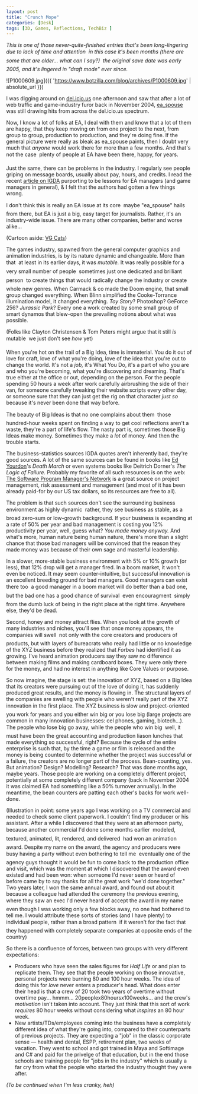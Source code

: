 ```yaml
---
layout: post
title: "Crunch Mope"
categories: [Desk]
tags: [3D, Games, Reflections, TechBiz ]
---
```

<i>This is one of those never-quite-finished entries that's been long-lingering due to lack of time and attention &#151; in this case it's been months (there are some that are older... what can I say?) &#151; the original save date was early 2005, and it's lingered in "draft mode" ever since.</i>



![P1000609.jpg]({{ 'https://www.botzilla.com/blog/archives/P1000609.jpg' | absolute_url }})


I was digging around on <a href="http://del.icio.us/bjorke/">del.icio.us</a> one afternoon and saw that after a lot of web traffic and game-industry furor back in November 2004, <a href="http://www.livejournal.com/users/ea_spouse/">ea_spouse</a> was still drawing hits from across the del.icio.us spectrum.

Now, I know a lot of folks at EA, I deal with them and know that a lot of them are happy, that they keep moving on from one project to the next, from group to group, production to production, and they're doing fine. If the general picture were really as bleak as ea_spouse paints, then I doubt very much that <i>anyone</i> would work there for more than a few months. And that's not the case &#151; plenty of people at EA have been there, happy, for years.

Just the same, there can be problems in the industry. I regularly see people griping on message boards, usually about pay, hours, and credits. I read the recent <a href="
http://www.igda.org/articles/erobinson_crunch.php">article on IGDA</a> purporting to be lessons for EA managers (and game managers in general), & I felt that the authors had gotten a few things wrong.

I don't think this is really an EA issue at its core &#151; maybe "ea_spouse" hails from there, but EA is just a big, easy target for journalists. Rather, it's an industry-wide issue. There are many other companies, better and worse alike...

<!--more-->
(Cartoon aside: <a href="http://www.vgcats.com/comics/?strip_id=132">VG Cats</a>)

The games industry, spawned from the general computer graphics and animation industries, is by its nature dynamic and changeable. More than that &#151; at least in its earlier days, it was <i>mutable.</i> It was really possible for a very small number of people &#151; sometimes just one dedicated and brilliant person &#151; to create things that would radically change the industry or create whole new genres. When Carmack & co made the Doom engine, that small group changed everything. When Blinn simplified the Cooke-Torrance illumination model, it changed everything. <cite>Toy Story</cite>? Photoshop? GeForce 256? <cite>Jurassic Park</cite>? Every one a work created by some small group of smart dynamos that blew-open the prevailing notions about what was possible.

(Folks like Clayton Christensen & Tom Peters might argue that it still <i>is</i> mutable &#151; we just don't see <i>how</i> yet)

When you're hot on the trail of a Big Idea, time is immaterial. You do it out of love for craft, love of what you're doing, love of the idea that you're out to change the world. It's not a <i>job,</i> it's What You Do, it's a part of who you are and who you're becoming, what you're discovering and dreaming. That's true either at the office or out, depending on the person. For the people spending 50 hours a week after work carefully airbrushing the side of their van, for someone carefully tweaking their website scripts every other day, or someone sure that they can just get the rig on that character <i>just so</i> because it's never been done that way before.

The beauty of Big Ideas is that no one complains about them &#151; those hundred-hour weeks spent on finding a way to get cool reflections aren't a waste, they're a part of life's flow. The nasty part is, sometimes those Big Ideas make money. Sometimes they make a <i>lot</i> of money. And then the trouble starts.

The business-statistics sources IGDA quotes aren't inherently bad, they're good sources. A lot of the same sources can be found in books like <a href="http://www.yourdon.com">Ed Yourdon</a>'s <cite>Death March</cite> or even systems books like Deitrich Dorner's <cite>The Logic of Failure.</cite> Probably my favorite of all such resources is on the web: <a href="http://www.spmn.com/">The Software Program Manager's Network</a> is a great source on project management, risk assessment and management (and  most of it has been already paid-for by our US tax dollars, so its resources are free to all).

The problem is that such sources don't see the surrounding business environment as highly dynamic &#151; rather, they see business as stable, as a broad zero-sum or low-growth background. If your business is expanding at a rate of 50% per year and bad management is costing you 12% productivity per year, well, guess what? <i>You made money anyway.</i> And what's more, human nature being human nature, there's more than a slight chance that those bad managers will be convinced that the reason they made money was because of their own sage and masterful leadership.

In a slower, more-stable business environment with 5% or 10% growth (or less), that 12% drop will get a manager fired. In a boom market, it won't even be noticed. It may seem counter-intuitive, but successful innovation is an excellent breeding ground for bad managers. Good managers can exist there too &#151; a good manager in a boom market will do better than a bad one, but the bad one has a good chance of survival &#151; even encouragment &#151; simply from the dumb luck of being in the right place at the right time. Anywhere else, they'd be dead.

Second, honey and money attract flies. When you look at the growth of many industries and niches, you'll see that once money appears, the companies will swell &#151; not only with the core creators and producers of products, but with layers of bureacrats who really had little or no knowledge of the XYZ business before they realized that <cite>Forbes</cite> had identified it as growing. I've heard animation producers say they saw no difference between making films and making cardboard boxes. They were only there for the money, and had no interest in anything like Core Values or purpose.

So now imagine, the stage is set: the innovation of XYZ, based on a Big Idea that its creators were pursuing out of the love of doing it, has suddenly produced great results, and the money is flowing in. The structural layers of the companies are swelling with people who weren't really part of the XYZ innovation in the first place. The XYZ business is slow and project-oriented &#151; you work for years and you either win big or you lose big (large projects are common in many innovation businesses: cel phones, gaming, biotech...). The people who lose big go away, while the people who win big &#151; well, it must have been the great accounting and production liason lunches that made everything so successful, right? Because the cycle of the entire enterprise is such that, by the time a game or film is released and the money is being counted to determine whether the project was successful or a failure, the creators are no longer part of the process. Bean-counting, yes. But animation? Design? Modelling? Research? That was done months ago, maybe years. Those people are working on a completely different project, potentially at some completely different company (back in November 2004 it was claimed EA had something like a 50% turnover annually). In the meantime, the bean counters are patting each other's backs for work well-done.

(Illustration in point: some years ago I was working on a TV commercial and needed to check some client paperwork. I couldn't find my producer or his assistant. After a while I discovered that they were at an afternoon party, because another commercial I'd done some months earlier &#151; modeled, textured, animated, lit, rendered, and delivered &#151; had won an animation award. Despite my name on the award, the agency and producers were busy having a party without even bothering to tell me &#151; eventually one of the agency guys thought it would be fun to come back to the production office and visit, which was the moment at which I discovered that the award even existed and had been won: when someone I'd never seen or heard of before came by to say thanks for all the great work "we'd done together." Two years later, I won the same annual award, and found out about it because a colleague had attended the ceremony the previous evening, where they saw an exec I'd never heard of accept the award in my name &#151; even though I was working only a few blocks away, no one had bothered to tell me. I would attribute these sorts of stories (and I have plenty) to individual people, rather than a broad pattern &#151; if it weren't for the fact that they happened with completely separate companies at opposite ends of the country)

So there is a confluence of forces, between two groups with very different expectations:

<ul><li>Producers who have seen the sales figures for <cite>Half Life</cite> or  and plan to replicate them. They see that the people working on those innovative, personal projects were burning 80 and 100 hour weeks. The idea of doing this for <i>love</i> never enters a producer's head. What does enter their head is that a crew of 20 took two years of overtime without overtime pay... hmmm... 20peoplex80hoursx100weeks... and the crew's <i>motivation</i> isn't taken into account. They just think that this sort of work <i>requires</i> 80 hour weeks without considering what <i>inspires</i> an 80 hour week.</li><li>New artists/TDs/employees coming into the business have a completely different idea of what they're going into, compared to their counterparts of previous projects. They are expecting a "job" in the classic corporate sense &#151; health and dental, ESPP, retirement plan, two weeks of vacation. They went to school and got trained in Maya and Softimage and C# and paid for the privelge of that education, but in the end those schools are training people for "jobs in the industry" which is usually a far cry from what the people who started the industry thought they were after.</li></ul>

<i>(To be continued when I'm less cranky, heh)</i>

<!-- http://www.gamewatch.org/

del.icio.us

ea_spouse

3DPRO

SPMN

Laid off anyway -->
